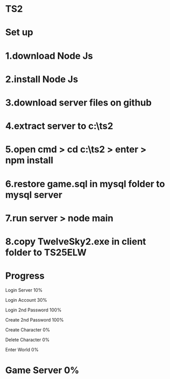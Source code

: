 # TS2
#
# Set up
# 1.download Node Js
# 2.install Node Js
# 3.download server files on github
# 4.extract server to c:\ts2
# 5.open cmd > cd c:\ts2 > enter > npm install
# 6.restore game.sql in mysql folder to mysql server
# 7.run server > node main
# 8.copy TwelveSky2.exe in client folder to TS25ELW
#
# Progress
Login Server 10%

Login Account 30%

Login 2nd Password 100%

Create 2nd Password 100%

Create Character 0%

Delete Character 0%

Enter World 0%

#
# Game Server 0%
